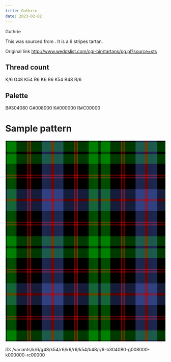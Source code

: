 ```yaml
---
title: Guthrie
date: 2023-02-02
---
```

Guthrie

This was sourced from <no value>.  It is a 9 stripes tartan.

Original link http://www.weddslist.com/cgi-bin/tartans/pg.pl?source=sts

## Thread count
K/6 G48 K54 R6 K6 R6 K54 B48 R/6

## Palette
B#304080 G#008000 K#000000 R#C00000

# Sample pattern

![Tartan detail](tartan.png "K/6 G48 K54 R6 K6 R6 K54 B48 R/6 tartan")

ID: /variants/k/6/g48/k54/r6/k6/r6/k54/b48/r/6-b304080-g008000-k000000-rc00000